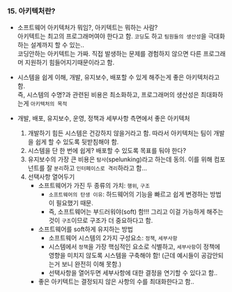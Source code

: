 ### 15. 아키텍처란?
- 소프트웨어 아키텍처가 뭐임?, 아키텍트는 뭐하는 사람? <br/>
  아키텍트는 최고의 프로그래머여야 한다고 함. `코딩`도 하고 `팀원들의 생산성`을 극대화하는 설계까지 할 수 있는.. <br/> 
  코딩안하는 아키텍트는 가짜. 직접 발생하는 문제를 경험하지 않으면 다른 프로그래머 지원하기 힘들어지기때문이라고 함.  

- 시스템을 쉽게 이해, 개발, 유지보수, 배포할 수 있게 해주는게 좋은 아키텍처라고 함. <br/>
  즉, 시스템의 수명?과 관련된 비용은 최소화하고, 프로그래머의 생산성은 최대화하는게 `아키텍처의 목적`

- 개발, 배포, 유지보수, 운영, 정책과 세부사항 측면에서 좋은 아키텍처
  1. 개발하기 힘든 시스템은 건강하지 않을거라고 함. 따라서 아키텍처는 팀이 개발을 쉽게 할 수 있도록 뒷받침해야 함.
  2. 시스템을 단 한 번에 쉽게? 배포할 수 있도록 목표를 둬야 한다?
  3. 유지보수의 가장 큰 비용은 `탐사`(spelunking)라고 하는데 동의. 이를 위해 컴포넌트를 잘 `분리`하고 `인터페이스로 격리`하라고 함...
  4. 선택사항 열어두기
     - 소프트웨어가 가진 두 종류의 가치: `행위`, `구조`
       - `소프트웨어의 탄생 이유`: 하드웨어의 기능을 빠르고 쉽게 변경하는 방법이 필요했기 때문.
       - 즉, 소프트웨어는 부드러워야(soft) 함!!! 그리고 이걸 가능하게 해주는 것이 `구조`이므로 구조가 더 중요하다고 함.
     - 소프트웨어를 soft하게 유지하는 방법
       - 소프트웨어 시스템의 2가지 구성요소: `정책`, `세부사항`
       - 시스템에서 `정책`을 가장 핵심적인 요소로 식별하고, `세부사항`이 정책에 영향을 미치지 않도록 시스템을 구축해야 함! (근데 예시들이 공감안되는거 보니 완전히 이해 못함.)
       - 선택사항을 열어두면 세부사항에 대한 결정을 연기할 수 있다고 함..
     - 좋은 아키텍트는 결정되지 않은 사항의 수를 최대화한다고 함..


  
